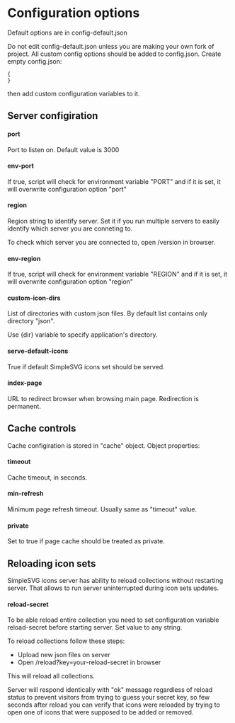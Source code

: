 # Configuration options

Default options are in config-default.json

Do not edit config-default.json unless you are making your own fork of project. All custom config options should be added to config.json. Create empty config.json:

```
{
}
```

then add custom configuration variables to it.


## Server configiration

#### port

Port to listen on. Default value is 3000

#### env-port

If true, script will check for environment variable "PORT" and if it is set, it will overwrite configuration option "port"

#### region

Region string to identify server. Set it if you run multiple servers to easily identify which server you are conneting to.

To check which server you are connected to, open /version in browser.

#### env-region

If true, script will check for environment variable "REGION" and if it is set, it will overwrite configuration option "region"

#### custom-icon-dirs

List of directories with custom json files. By default list contains only directory "json".

Use {dir} variable to specify application's directory.

#### serve-default-icons

True if default SimpleSVG icons set should be served.

#### index-page

URL to redirect browser when browsing main page. Redirection is permanent.


## Cache controls

Cache configiration is stored in "cache" object. Object properties:

#### timeout

Cache timeout, in seconds.

#### min-refresh

Minimum page refresh timeout. Usually same as "timeout" value.

#### private

Set to true if page cache should be treated as private.


## Reloading icon sets

SimpleSVG icons server has ability to reload collections without restarting server. That allows to run server uninterrupted during icon sets updates.


#### reload-secret

To be able reload entire collection you need to set configuration variable reload-secret before starting server. Set value to any string.

To reload collections follow these steps:

* Upload new json files on server
* Open /reload?key=your-reload-secret in browser

This will reload all collections.

Server will respond identically with "ok" message regardless of reload status to prevent visitors from trying to guess your secret key, so few seconds after reload you can verify that icons were reloaded by trying to open one of icons that were supposed to be added or removed.

